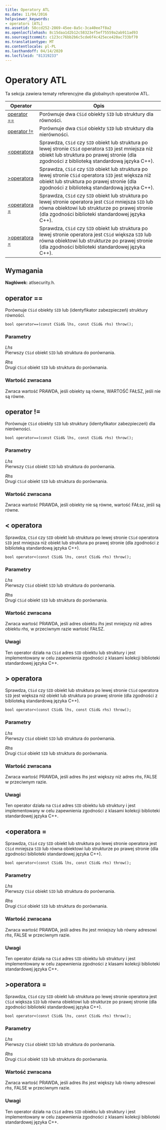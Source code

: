 ```yaml
---
title: Operatory ATL
ms.date: 11/04/2016
helpviewer_keywords:
- operators [ATL]
ms.assetid: 58ccd252-2869-45ee-8a5c-3ca40ee7f8a2
ms.openlocfilehash: 8c15daa1d2b12c58323ef5ef75559a2ab911ad93
ms.sourcegitcommit: c123cc76bb2b6c5cde6f4c425ece420ac733bf70
ms.translationtype: MT
ms.contentlocale: pl-PL
ms.lasthandoff: 04/14/2020
ms.locfileid: "81319233"
---
```

# <a name="atl-operators"></a>Operatory ATL

Ta sekcja zawiera tematy referencyjne dla globalnych operatorów ATL.

|Operator|Opis|
|--------------|-----------------|
|[operator ==](#operator_eq_eq)|Porównuje dwa `CSid` obiekty `SID` lub struktury dla równości.|
|[operator !=](#operator_neq)|Porównuje dwa `CSid` obiekty `SID` lub struktury dla nierówności.|
|[<operatora](#operator_lt)|Sprawdza, `CSid` czy `SID` obiekt lub struktura po lewej stronie `CSid` operatora `SID` jest mniejsza niż obiekt lub struktura po prawej stronie (dla zgodności z biblioteką standardową języka C++).|
|[>operatora](#operator_gt)|Sprawdza, `CSid` czy `SID` obiekt lub struktura po lewej stronie `CSid` operatora `SID` jest większa niż obiekt lub struktura po prawej stronie (dla zgodności z biblioteką standardową języka C++).|
|[<operatora =](#operator_lt__eq)|Sprawdza, `CSid` czy `SID` obiekt lub struktura po lewej stronie operatora jest `CSid` mniejsza `SID` lub równa obiektowi lub strukturze po prawej stronie (dla zgodności biblioteki standardowej języka C++).|
|[>operatora =](#operator_gt__eq)|Sprawdza, `CSid` czy `SID` obiekt lub struktura po lewej stronie operatora jest `CSid` większa `SID` lub równa obiektowi lub strukturze po prawej stronie (dla zgodności biblioteki standardowej języka C++).|

## <a name="requirements"></a>Wymagania

**Nagłówek:** atlsecurity.h.

## <a name="operator-"></a><a name="operator_eq_eq"></a>operator ==

Porównuje `CSid` obiekty `SID` lub (identyfikator zabezpieczeń) struktury równości.

```
bool operator==(const CSid& lhs, const CSid& rhs) throw();
```

### <a name="parameters"></a>Parametry

*Lhs*<br/>
Pierwszy `CSid` obiekt `SID` lub struktura do porównania.

*Rhs*<br/>
Drugi `CSid` obiekt `SID` lub struktura do porównania.

### <a name="return-value"></a>Wartość zwracana

Zwraca wartość PRAWDA, jeśli obiekty są równe, WARTOŚĆ FAŁSZ, jeśli nie są równe.

## <a name="operator-"></a><a name="operator_neq"></a>operator !=

Porównuje `CSid` obiekty `SID` lub struktury (identyfikator zabezpieczeń) dla nierówności.

```
bool operator==(const CSid& lhs, const CSid& rhs) throw();
```

### <a name="parameters"></a>Parametry

*Lhs*<br/>
Pierwszy `CSid` obiekt `SID` lub struktura do porównania.

*Rhs*<br/>
Drugi `CSid` obiekt `SID` lub struktura do porównania.

### <a name="return-value"></a>Wartość zwracana

Zwraca wartość PRAWDA, jeśli obiekty nie są równe, wartość FAŁsz, jeśli są równe.

## <a name="operator-"></a><a name="operator_lt"></a>< operatora

Sprawdza, `CSid` czy `SID` obiekt lub struktura po lewej stronie `CSid` operatora `SID` jest mniejsza niż obiekt lub struktura po prawej stronie (dla zgodności z biblioteką standardową języka C++).

```
bool operator<(const CSid& lhs, const CSid& rhs) throw();
```

### <a name="parameters"></a>Parametry

*Lhs*<br/>
Pierwszy `CSid` obiekt `SID` lub struktura do porównania.

*Rhs*<br/>
Drugi `CSid` obiekt `SID` lub struktura do porównania.

### <a name="return-value"></a>Wartość zwracana

Zwraca wartość PRAWDA, jeśli adres obiektu *lhs* jest mniejszy niż adres obiektu *rhs,* w przeciwnym razie wartość FAŁSZ.

### <a name="remarks"></a>Uwagi

Ten operator działa na `CSid` adres `SID` obiektu lub struktury i jest implementowany w celu zapewnienia zgodności z klasami kolekcji biblioteki standardowej języka C++.

## <a name="operator-"></a><a name="operator_gt"></a>> operatora

Sprawdza, `CSid` czy `SID` obiekt lub struktura po lewej stronie `CSid` operatora `SID` jest większa niż obiekt lub struktura po prawej stronie (dla zgodności z biblioteką standardową języka C++).

```
bool operator<(const CSid& lhs, const CSid& rhs) throw();
```

### <a name="parameters"></a>Parametry

*Lhs*<br/>
Pierwszy `CSid` obiekt `SID` lub struktura do porównania.

*Rhs*<br/>
Drugi `CSid` obiekt `SID` lub struktura do porównania.

### <a name="return-value"></a>Wartość zwracana

Zwraca wartość PRAWDA, jeśli adres *lhs* jest większy niż adres *rhs*, FALSE w przeciwnym razie.

### <a name="remarks"></a>Uwagi

Ten operator działa na `CSid` adres `SID` obiektu lub struktury i jest implementowany w celu zapewnienia zgodności z klasami kolekcji biblioteki standardowej języka C++.

## <a name="operator-"></a><a name="operator_lt__eq"></a><operatora =

Sprawdza, `CSid` czy `SID` obiekt lub struktura po lewej stronie operatora jest `CSid` mniejsza `SID` lub równa obiektowi lub strukturze po prawej stronie (dla zgodności biblioteki standardowej języka C++).

```
bool operator<(const CSid& lhs, const CSid& rhs) throw();
```

### <a name="parameters"></a>Parametry

*Lhs*<br/>
Pierwszy `CSid` obiekt `SID` lub struktura do porównania.

*Rhs*<br/>
Drugi `CSid` obiekt `SID` lub struktura do porównania.

### <a name="return-value"></a>Wartość zwracana

Zwraca wartość PRAWDA, jeśli adres *lhs* jest mniejszy lub równy adresowi *rhs*, FALSE w przeciwnym razie.

### <a name="remarks"></a>Uwagi

Ten operator działa na `CSid` adres `SID` obiektu lub struktury i jest implementowany w celu zapewnienia zgodności z klasami kolekcji biblioteki standardowej języka C++.

## <a name="operator-"></a><a name="operator_gt__eq"></a>>operatora =

Sprawdza, `CSid` czy `SID` obiekt lub struktura po lewej stronie operatora jest `CSid` większa `SID` lub równa obiektowi lub strukturze po prawej stronie (dla zgodności biblioteki standardowej języka C++).

```
bool operator<(const CSid& lhs, const CSid& rhs) throw();
```

### <a name="parameters"></a>Parametry

*Lhs*<br/>
Pierwszy `CSid` obiekt `SID` lub struktura do porównania.

*Rhs*<br/>
Drugi `CSid` obiekt `SID` lub struktura do porównania.

### <a name="return-value"></a>Wartość zwracana

Zwraca wartość PRAWDA, jeśli adres *lhs* jest większy lub równy adresowi *rhs*, FALSE w przeciwnym razie.

### <a name="remarks"></a>Uwagi

Ten operator działa na `CSid` adres `SID` obiektu lub struktury i jest implementowany w celu zapewnienia zgodności z klasami kolekcji biblioteki standardowej języka C++.
